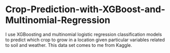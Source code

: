 # Crop-Prediction-with-XGBoost-and-Multinomial-Regression
I use XGBoosting and multinomial logistic regression classification models to predict which crop to grow in a location given particular variables related to soil and weather. This data set comes to me from Kaggle.
